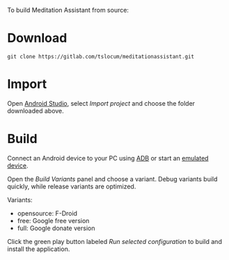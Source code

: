 To build Meditation Assistant from source:

# Download

```git clone https://gitlab.com/tslocum/meditationassistant.git```

# Import

Open [Android Studio](https://developer.android.com/studio/), select *Import
project* and choose the folder downloaded above.

# Build

Connect an Android device to your PC using
[ADB](https://developer.android.com/studio/command-line/adb) or start an
[emulated device](https://developer.android.com/studio/run/emulator).

Open the *Build Variants* panel and choose a variant.
Debug variants build quickly, while release variants are optimized.

Variants:

- opensource: F-Droid
- free: Google free version
- full: Google donate version

Click the green play button labeled *Run selected configuration* to build and
install the application.
